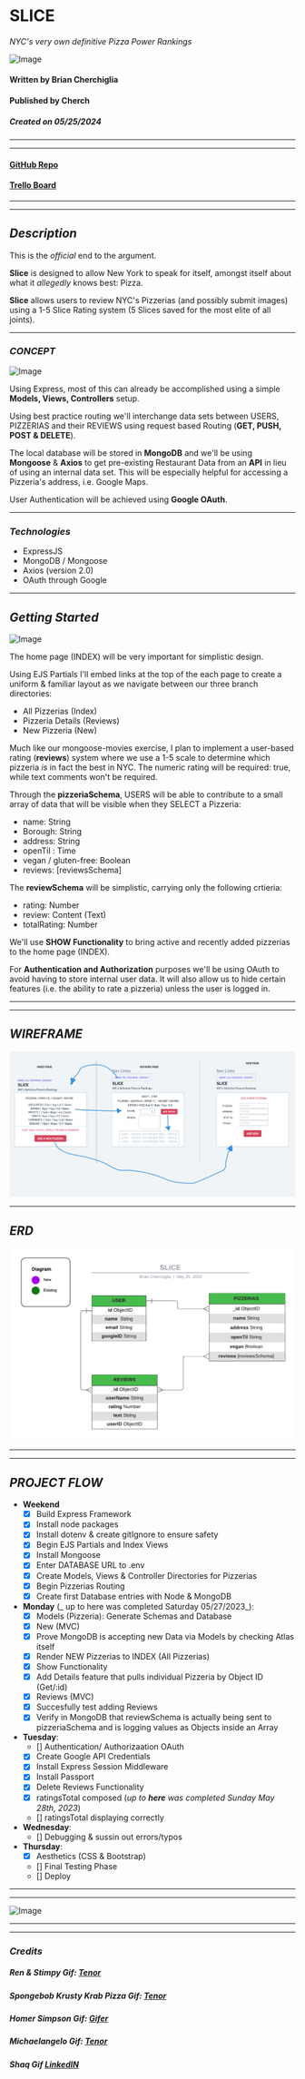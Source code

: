 # **SLICE**
####
_NYC's very own definitive Pizza Power Rankings_

![Image](public/images/renAndStimpyPizza.gif)

#### Written by Brian Cherchiglia
#### Published by Cherch
##### Created on 05/25/2024
***
***
#### [**GitHub Repo**](https://github.com/cherch173/u2_project_prompt)
#### [**Trello Board**](https://trello.com/invite/b/v3VAizMi/ATTI545a35c236d2a7c8f922f1c022bd94b30A3995FF/software-development-web-app-ios-app-android-app)
***
***
## _**Description**_
This is the _official_ end to the argument.

**Slice** is designed to allow New York to speak for itself, amongst itself about what it _allegedly_ knows best: Pizza.

**Slice** allows users to review NYC's Pizzerias (and possibly submit images) using a 1-5 Slice Rating system (5 Slices saved for the most elite of all joints).

***
### _**CONCEPT**_
![Image](public/images/spongebobKrustyKrabPizza.gif)

Using Express, most of this can already be accomplished using a simple **Models, Views, Controllers** setup.

Using best practice routing we'll interchange data sets between USERS, PIZZERIAS and their REVIEWS using request based Routing (**GET, PUSH, POST & DELETE**).

The local database will be stored in **MongoDB** and we'll be using **Mongoose** & **Axios** to get pre-existing Restaurant Data from an **API** in lieu of using an internal data set. This will be especially helpful for accessing a Pizzeria's address, i.e. Google Maps.

User Authentication will be achieved using **Google OAuth**.
***

### _**Technologies**_
- ExpressJS
- MongoDB / Mongoose
- Axios (version 2.0)
- OAuth through Google
***
## _**Getting Started**_
![Image](https://i.gifer.com/IPR.gif)

The home page (INDEX) will be very important for simplistic design.

Using EJS Partials I'll embed links at the top of the each page to create a uniform & familiar layout as we navigate between our three branch directories:

- All Pizzerias (Index)
- Pizzeria Details (Reviews)
- New Pizzeria (New)

Much like our mongoose-movies exercise, I plan to implement a user-based rating (**reviews**) system where we use a 1-5 scale to determine which pizzeria _is_ in fact the best in NYC. The numeric rating will be required: true, while text comments won't be required.

Through the **pizzeriaSchema**, USERS will be able to contribute to a small array of data that will be visible when they SELECT a Pizzeria:
- name: String
- Borough: String
- address: String
- openTil : Time
- vegan / gluten-free: Boolean
- reviews: [reviewsSchema]

The **reviewSchema** will be simplistic, carrying only the following crtieria:
- rating: Number
- review: Content (Text)
- totalRating: Number

We'll use **SHOW Functionality** to bring active and recently added pizzerias to the home page (INDEX).

For **Authentication and Authorization** purposes we'll be using OAuth to avoid having to store internal user data.  It will also allow us to hide certain features (i.e. the ability to rate a pizzeria) unless the user is logged in.

***
***
## **_WIREFRAME_**

![Image](public/images/wireframe2.jpg)



***

## **_ERD_**
![Image](public/images/sliceERD.png)
***
***
## **_PROJECT FLOW_**

- **Weekend**
    - [X] Build Express Framework
    - [X] Install node packages
    - [X] Install dotenv & create gitIgnore to ensure safety
    - [X] Begin EJS Partials and Index Views
    - [X] Install Mongoose 
    - [X]  Enter DATABASE URL to .env
    - [X] Create Models, Views & Controller Directories for Pizzerias
    - [X] Begin Pizzerias Routing
    - [X] Create first Database entries with Node & MongoDB 
- **Monday** (_ up to here was completed Saturday 05/27/2023_): 
    - [X] Models (Pizzeria): Generate Schemas and Database
    - [X] New (MVC)
    - [X] Prove MongoDB is accepting new Data via Models by checking Atlas itself
    - [X] Render NEW Pizzerias to INDEX (All Pizzerias)
    - [X] Show Functionality
    - [X] Add Details feature that pulls individual Pizzeria by Object ID (Get/:id)
    - [X] Reviews (MVC)
    - [X] Succesfully test adding Reviews
    - [X] Verify in MongoDB that reviewSchema is actually being sent to pizzeriaSchema and is logging values as Objects inside an Array
- **Tuesday**: 
    - [] Authentication/ Authorizaation OAuth
    - [X] Create Google API Credentials
    - [X] Install Express Session Middleware
    - [X] Install Passport
    - [X] Delete Reviews Functionality
    - [X] ratingsTotal composed (_up to **here** was completed Sunday May 28th, 2023_)
    - [] ratingsTotal displaying correctly
- **Wednesday**: 
    - [] Debugging & sussin out errors/typos
- **Thursday**:
    - [X] Aesthetics (CSS & Bootstrap)
    - [] Final Testing Phase
    - [] Deploy
***
***

![Image](public/images/shaqPizza.gif)

***
***
### _**Credits**_
##### Ren & Stimpy Gif: [Tenor](https://media.tenor.com/X2xUUHbZrXMAAAAC/pizza-party.gif)
##### Spongebob Krusty Krab Pizza Gif: [Tenor](https://media.tenor.com/-lohISybXxoAAAAC/spongebob-the-krusty-krab-pizza.gif)
##### Homer Simpson Gif: [Gifer](ttps://i.gifer.com/IPR.gif)
##### Michaelangelo Gif: [Tenor](https://media.tenor.com/6omVw7_jl7AAAAAC/tmnt-michelangelo.gif)
##### Shaq Gif [LinkedIN](https://media.licdn.com/dms/image/C5622AQFmF4tfuXMNpw/feedshare-shrink_2048_1536/0/1666103725012?e=1687996800&v=beta&t=GuwawuRSuWxO6JFoyL2RXpcr-ngcKdAICIOKVMUNj80)